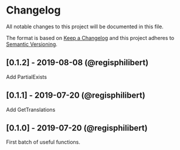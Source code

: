 # Changelog

All notable changes to this project will be documented in this file.

The format is based on [Keep a Changelog](http://keepachangelog.com/en/1.0.0/) and this project adheres to [Semantic Versioning](http://semver.org/spec/v2.0.0.html).

## [0.1.2] - 2019-08-08 (@regisphilibert)

Add PartialExists

## [0.1.1] - 2019-07-20 (@regisphilibert)

Add GetTranslations

## [0.1.0] - 2019-07-20 (@regisphilibert)

First batch of useful functions.